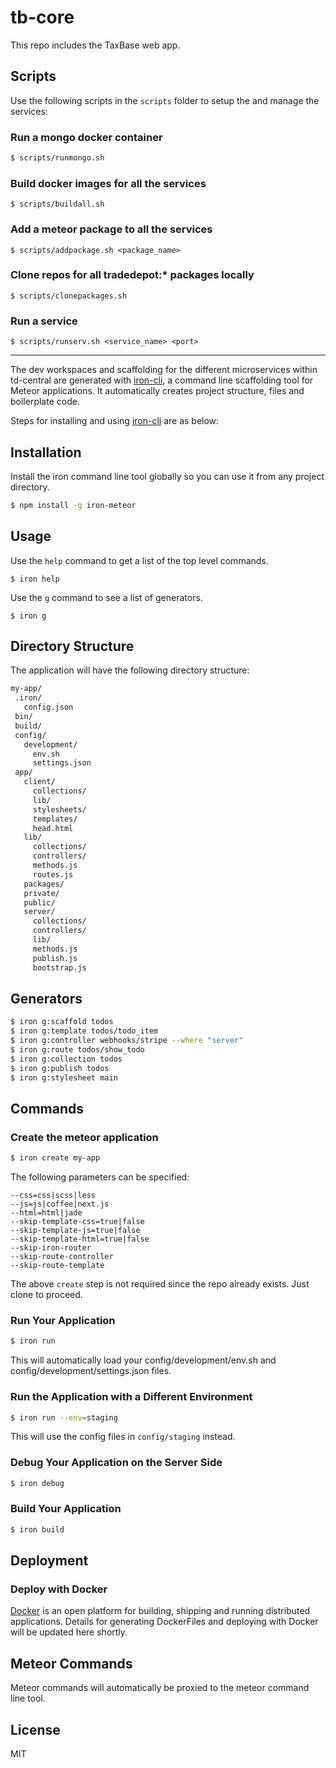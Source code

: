 # tb-core

This repo includes the TaxBase web app.


## Scripts
Use the following scripts in the `scripts` folder to setup the and manage the services:

### Run a mongo docker container
```sh
$ scripts/runmongo.sh
```

### Build docker images for all the services
```
$ scripts/buildall.sh
```

### Add a meteor package to all the services
```
$ scripts/addpackage.sh <package_name>
```

### Clone repos for all tradedepot:* packages locally
```
$ scripts/clonepackages.sh
```

### Run a service
```
$ scripts/runserv.sh <service_name> <port>
```

***

The dev workspaces and scaffolding for the different microservices within td-central are generated with [iron-cli](https://github.com/iron-meteor/iron-cli), a command line scaffolding tool for Meteor applications. It automatically creates project structure, files and boilerplate code.

Steps for installing and using [iron-cli](https://github.com/iron-meteor/iron-cli) are as below:

## Installation
Install the iron command line tool globally so you can use it from any project directory.

```sh
$ npm install -g iron-meteor
```

## Usage
Use the `help` command to get a list of the top level commands.

```
$ iron help
```

Use the `g` command to see a list of generators.

```
$ iron g
```

## Directory Structure
The application will have the following directory structure:

```sh
my-app/
 .iron/
   config.json
 bin/
 build/
 config/
   development/
     env.sh
     settings.json
 app/
   client/
     collections/
     lib/
     stylesheets/
     templates/
     head.html
   lib/
     collections/
     controllers/
     methods.js
     routes.js
   packages/
   private/
   public/
   server/
     collections/
     controllers/
     lib/
     methods.js
     publish.js
     bootstrap.js
```

## Generators
```sh
$ iron g:scaffold todos
$ iron g:template todos/todo_item
$ iron g:controller webhooks/stripe --where "server"
$ iron g:route todos/show_todo
$ iron g:collection todos
$ iron g:publish todos
$ iron g:stylesheet main
```

## Commands

### Create the meteor application
```sh
$ iron create my-app
```

The following parameters can be specified:
```
--css=css|scss|less
--js=js|coffee|next.js
--html=html|jade
--skip-template-css=true|false
--skip-template-js=true|false
--skip-template-html=true|false
--skip-iron-router
--skip-route-controller
--skip-route-template
```
The above `create` step is not required since the repo already exists. Just clone to proceed.

### Run Your Application
```sh
$ iron run
```

This will automatically load your config/development/env.sh and config/development/settings.json files.

### Run the Application with a Different Environment
```sh
$ iron run --env=staging
```

This will use the config files in `config/staging` instead.

### Debug Your Application on the Server Side
```sh
$ iron debug
```

### Build Your Application
```sh
$ iron build
```

## Deployment

### Deploy with Docker
[Docker](http://www.docker.com) is an open platform for building, shipping and running distributed applications. Details for 
generating DockerFiles and deploying with Docker will be updated here shortly.


## Meteor Commands
Meteor commands will automatically be proxied to the meteor command line tool.


## License
MIT
